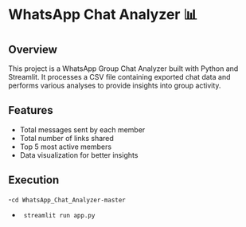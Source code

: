 # WhatsApp Chat Analyzer 📊
## Overview
This project is a WhatsApp Group Chat Analyzer built with Python and Streamlit. It processes a CSV file containing exported chat data and performs various analyses to provide insights into group activity.

## Features
 - Total messages sent by each member
 - Total number of links shared
 - Top 5 most active members
 - Data visualization for better insights
## Execution
-```cd WhatsApp_Chat_Analyzer-master```
- ``` streamlit run app.py```
